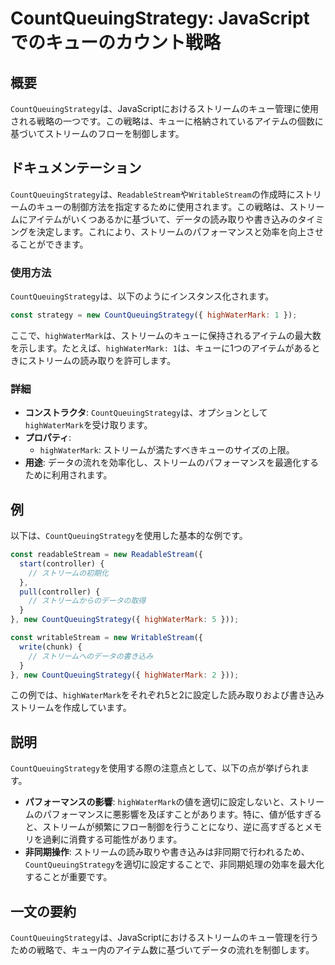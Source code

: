 <!--
Meta Description: # CountQueuingStrategy: JavaScriptでのキューのカウント戦略 ## 概要 `CountQueuingStrategy`は、JavaScriptにおけるストリームのキュー管理に使用される戦略の一つです。この戦略は、キューに格納されているアイテムの個数に基づいてストリーム...
Meta Keywords: countqueuingstrategy, highwatermark, new, readablestream, writablestream
-->

# CountQueuingStrategy: JavaScriptでのキューのカウント戦略

## 概要
`CountQueuingStrategy`は、JavaScriptにおけるストリームのキュー管理に使用される戦略の一つです。この戦略は、キューに格納されているアイテムの個数に基づいてストリームのフローを制御します。

## ドキュメンテーション
`CountQueuingStrategy`は、`ReadableStream`や`WritableStream`の作成時にストリームのキューの制御方法を指定するために使用されます。この戦略は、ストリームにアイテムがいくつあるかに基づいて、データの読み取りや書き込みのタイミングを決定します。これにより、ストリームのパフォーマンスと効率を向上させることができます。

### 使用方法
`CountQueuingStrategy`は、以下のようにインスタンス化されます。

```javascript
const strategy = new CountQueuingStrategy({ highWaterMark: 1 });
```

ここで、`highWaterMark`は、ストリームのキューに保持されるアイテムの最大数を示します。たとえば、`highWaterMark: 1`は、キューに1つのアイテムがあるときにストリームの読み取りを許可します。

### 詳細
- **コンストラクタ**: `CountQueuingStrategy`は、オプションとして`highWaterMark`を受け取ります。
- **プロパティ**: 
  - `highWaterMark`: ストリームが満たすべきキューのサイズの上限。
- **用途**: データの流れを効率化し、ストリームのパフォーマンスを最適化するために利用されます。

## 例
以下は、`CountQueuingStrategy`を使用した基本的な例です。

```javascript
const readableStream = new ReadableStream({
  start(controller) {
    // ストリームの初期化
  },
  pull(controller) {
    // ストリームからのデータの取得
  }
}, new CountQueuingStrategy({ highWaterMark: 5 }));

const writableStream = new WritableStream({
  write(chunk) {
    // ストリームへのデータの書き込み
  }
}, new CountQueuingStrategy({ highWaterMark: 2 }));
```

この例では、`highWaterMark`をそれぞれ5と2に設定した読み取りおよび書き込みストリームを作成しています。

## 説明
`CountQueuingStrategy`を使用する際の注意点として、以下の点が挙げられます。

- **パフォーマンスの影響**: `highWaterMark`の値を適切に設定しないと、ストリームのパフォーマンスに悪影響を及ぼすことがあります。特に、値が低すぎると、ストリームが頻繁にフロー制御を行うことになり、逆に高すぎるとメモリを過剰に消費する可能性があります。
- **非同期操作**: ストリームの読み取りや書き込みは非同期で行われるため、`CountQueuingStrategy`を適切に設定することで、非同期処理の効率を最大化することが重要です。

## 一文の要約
`CountQueuingStrategy`は、JavaScriptにおけるストリームのキュー管理を行うための戦略で、キュー内のアイテム数に基づいてデータの流れを制御します。